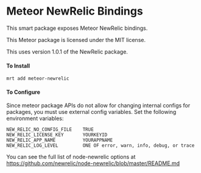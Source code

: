 Meteor NewRelic Bindings
==========================

This smart package exposes Meteor NewRelic bindings.

This Meteor package is licensed under the MIT license.

This uses version 1.0.1 of the NewRelic package.

#### To Install

    mrt add meteor-newrelic

#### To Configure

Since meteor package APIs do not allow for changing internal configs for packages, you must use external config variables.
Set the following environment variables:

    NEW_RELIC_NO_CONFIG_FILE    TRUE
    NEW_RELIC_LICENSE_KEY       YOURKEYID
    NEW_RELIC_APP_NAME          YOURAPPNAME
    NEW_RELIC_LOG_LEVEL         ONE OF error, warn, info, debug, or trace

You can see the full list of node-newrelic options at https://github.com/newrelic/node-newrelic/blob/master/README.md
